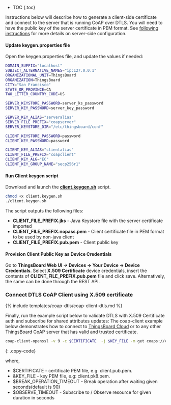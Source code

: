 * TOC
{:toc}

Instructions below will describe how to generate a client-side certificate and connect to the server that is running CoAP over DTLS.
You will need to have the public key of the server certificate in PEM format.
See [following instructions](/docs/{{docsPrefix}}user-guide/coap-over-dtls/#self-signed-certificate-generation) for more details on server-side configuration.

#### Update keygen.properties file

Open the keygen.properties file, and update the values if needed:

```bash
DOMAIN_SUFFIX="localhost"
SUBJECT_ALTERNATIVE_NAMES="ip:127.0.0.1"
ORGANIZATIONAL_UNIT=ThingsBoard
ORGANIZATION=ThingsBoard
CITY="San Francisco"
STATE_OR_PROVINCE=CA
TWO_LETTER_COUNTRY_CODE=US

SERVER_KEYSTORE_PASSWORD=server_ks_password
SERVER_KEY_PASSWORD=server_key_password

SERVER_KEY_ALIAS="serveralias"
SERVER_FILE_PREFIX="coapserver"
SERVER_KEYSTORE_DIR="/etc/thingsboard/conf"

CLIENT_KEYSTORE_PASSWORD=password
CLIENT_KEY_PASSWORD=password

CLIENT_KEY_ALIAS="clientalias"
CLIENT_FILE_PREFIX="coapclient"
CLIENT_KEY_ALG="EC"
CLIENT_KEY_GROUP_NAME="secp256r1"
```

#### Run Client keygen script

Download and launch the [**client.keygen.sh**](https://raw.githubusercontent.com/thingsboard/thingsboard/master/tools/src/main/shell/client.keygen.sh) script.

```bash
chmod +x client.keygen.sh
./client.keygen.sh
```

The script outputs the following files:

- **CLIENT_FILE_PREFIX.jks** - Java Keystore file with the server certificate imported
- **CLIENT_FILE_PREFIX.nopass.pem** - Client certificate file in PEM format to be used by non-java client
- **CLIENT_FILE_PREFIX.pub.pem** - Client public key

#### Provision Client Public Key as Device Credentials

Go to **ThingsBoard Web UI -> Devices -> Your Device -> Device Credentials**. Select **X.509 Certificate** device credentials, insert the contents of  **CLIENT_FILE_PREFIX.pub.pem** file and click save.
Alternatively, the same can be done through the REST API.

### Connect DTLS CoAP Client using X.509 certificate

{% include templates/coap-dtls/coap-client-dtls.md %}

Finally, run the example script below to validate DTLS with X.509 Certificate auth and subscribe for shared attributes updates:
The coap-client example below demonstrates how to connect to [ThingsBoard Cloud](https://thingsboard.cloud/signup) or to any other ThingsBoard CoAP server that has valid and trusted certificate.


```bash
coap-client-openssl -v 9 -c $CERTIFICATE  -j $KEY_FILE -m get coaps://coap.thingsboard.cloud/api/v1/attributes -B $BREAK_OPERATION_TIMEOUT -s $OBSERVE_TIMEOUT
```
{: .copy-code}

where,

- $CERTIFICATE - certificate PEM file, e.g: client.pub.pem.
- &KEY_FILE - key PEM file, e.g: client.pk8.pem.
- $BREAK_OPERATION_TIMEOUT - Break operation after waiting given seconds(default is 90)
- $OBSERVE_TIMEOUT - Subscribe to / Observe resource for given duration in seconds

